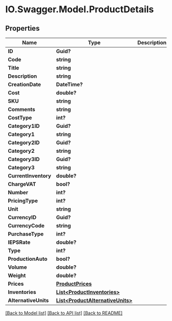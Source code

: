 # IO.Swagger.Model.ProductDetails
## Properties

Name | Type | Description | Notes
------------ | ------------- | ------------- | -------------
**ID** | **Guid?** |  | [optional] 
**Code** | **string** |  | [optional] 
**Title** | **string** |  | [optional] 
**Description** | **string** |  | [optional] 
**CreationDate** | **DateTime?** |  | [optional] 
**Cost** | **double?** |  | [optional] 
**SKU** | **string** |  | [optional] 
**Comments** | **string** |  | [optional] 
**CostType** | **int?** |  | [optional] 
**Category1ID** | **Guid?** |  | [optional] 
**Category1** | **string** |  | [optional] 
**Category2ID** | **Guid?** |  | [optional] 
**Category2** | **string** |  | [optional] 
**Category3ID** | **Guid?** |  | [optional] 
**Category3** | **string** |  | [optional] 
**CurrentInventory** | **double?** |  | [optional] 
**ChargeVAT** | **bool?** |  | [optional] 
**Number** | **int?** |  | [optional] 
**PricingType** | **int?** |  | [optional] 
**Unit** | **string** |  | [optional] 
**CurrencyID** | **Guid?** |  | [optional] 
**CurrencyCode** | **string** |  | [optional] 
**PurchaseType** | **int?** |  | [optional] 
**IEPSRate** | **double?** |  | [optional] 
**Type** | **int?** |  | [optional] 
**ProductionAuto** | **bool?** |  | [optional] 
**Volume** | **double?** |  | [optional] 
**Weight** | **double?** |  | [optional] 
**Prices** | [**ProductPrices**](ProductPrices.md) |  | [optional] 
**Inventories** | [**List&lt;ProductInventories&gt;**](ProductInventories.md) |  | [optional] 
**AlternativeUnits** | [**List&lt;ProductAlternativeUnits&gt;**](ProductAlternativeUnits.md) |  | [optional] 

[[Back to Model list]](../README.md#documentation-for-models) [[Back to API list]](../README.md#documentation-for-api-endpoints) [[Back to README]](../README.md)

